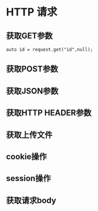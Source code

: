 HTTP 请求
=====

获取GET参数
-----
```
auto id = request.get("id",null);
```

获取POST参数
-----

获取JSON参数
-----

获取HTTP HEADER参数
-----

获取上传文件
-----

cookie操作
-----

session操作
-----

获取请求body
-----
